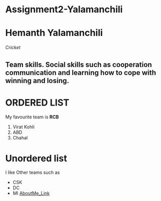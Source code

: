 # Assignment2-Yalamanchili
# Hemanth Yalamanchili
###### Cricket

Team skills. Social skills **such as cooperation** communication and **learning how to cope** with winning and losing.
-------
# ORDERED LIST
My favourite team is **RCB**
1. Virat Kohli
2. ABD
3. Chahal

# Unordered list
I like Other teams such as

* CSK
* DC
* MI
[AboutMe_Link](AboutMe.md)
